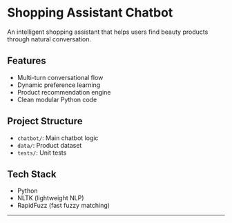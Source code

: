 # Shopping Assistant Chatbot

An intelligent shopping assistant that helps users find beauty products through natural conversation.

## Features
- Multi-turn conversational flow
- Dynamic preference learning
- Product recommendation engine
- Clean modular Python code

## Project Structure
- `chatbot/`: Main chatbot logic
- `data/`: Product dataset
- `tests/`: Unit tests

## Tech Stack
- Python
- NLTK (lightweight NLP)
- RapidFuzz (fast fuzzy matching)

---
